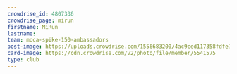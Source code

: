 ```yaml
---
crowdrise_id: 4807336
crowdrise_page: mirun
firstname: MiRun 
lastname: 
team: moca-spike-150-ambassadors
post-image: https://uploads.crowdrise.com/1556683200/4ac9ced117358fdfe730ba2650de3d96.jpg?d=900x600
card-image: https://cdn.crowdrise.com/v2/photo/file/member/5541575
type: club
---
```

